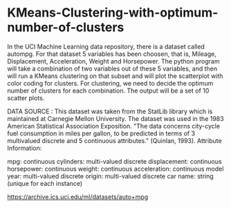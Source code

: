 # KMeans-Clustering-with-optimum-number-of-clusters
In the UCI Machine Learning data repository, there is a dataset called autompg. For that dataset 5 variables has been choosen, that is, Mileage, Displacement, Acceleration, Weight and Horsepower. The python program will take a combination of two variables out of these 5 variables, and then will run a KMeans clustering on that subset and will plot the scatterplot with color coding for clusters. For clustering, we need to decide the optimum number of clusters for each combination. The output will be a set of 10 scatter plots. 

DATA SOURCE :
This dataset was taken from the StatLib library which is maintained at Carnegie Mellon University. The dataset was used in the 1983 American Statistical Association Exposition. "The data concerns city-cycle fuel consumption in miles per gallon, to be predicted in terms of 3 multivalued discrete and 5 continuous attributes." (Quinlan, 1993). Attribute Information:

  mpg: continuous
  cylinders: multi-valued discrete
  displacement: continuous
  horsepower: continuous
  weight: continuous
  acceleration: continuous
  model year: multi-valued discrete
  origin: multi-valued discrete
  car name: string (unique for each instance)

https://archive.ics.uci.edu/ml/datasets/auto+mpg
